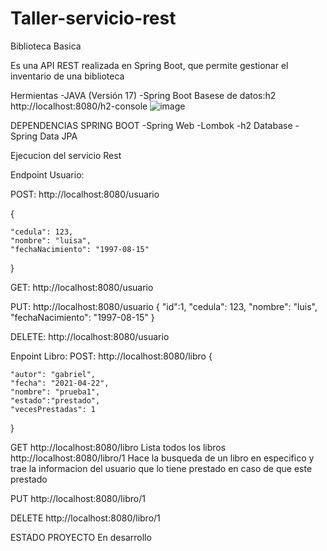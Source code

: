 # Taller-servicio-rest

Biblioteca Basica

Es una API REST realizada en Spring Boot, que permite gestionar el inventario de una biblioteca

Hermientas
-JAVA (Versión 17)
-Spring Boot
Basese de datos:h2 
http://localhost:8080/h2-console
![image](https://user-images.githubusercontent.com/130800990/234017814-35d2576a-5e83-4bb3-b843-96c75c9b292a.png)



DEPENDENCIAS SPRING BOOT
-Spring Web
-Lombok
-h2 Database
-Spring Data JPA

Ejecucion del servicio Rest

Endpoint Usuario:

POST: http://localhost:8080/usuario

{
	
	"cedula": 123,
	"nombre": "luisa",
	"fechaNacimiento": "1997-08-15"
}

GET: http://localhost:8080/usuario

PUT: http://localhost:8080/usuario
{
	"id":1,
	"cedula": 123,
	"nombre": "luis",
	"fechaNacimiento": "1997-08-15"
}

DELETE: http://localhost:8080/usuario

Enpoint Libro:
POST: http://localhost:8080/libro
{
	
	"autor": "gabriel",
	"fecha": "2021-04-22",
	"nombre": "prueba1",
	"estado":"prestado",
	"vecesPrestadas": 1
	
}

GET
http://localhost:8080/libro
Lista todos los libros
http://localhost:8080/libro/1
Hace la busqueda de un libro en especifico y trae la informacion del usuario que lo tiene prestado en caso de que este prestado

PUT http://localhost:8080/libro/1

DELETE http://localhost:8080/libro/1

ESTADO PROYECTO
En desarrollo



